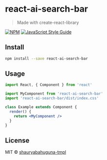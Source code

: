 # react-ai-search-bar

> Made with create-react-library

[![NPM](https://img.shields.io/npm/v/react-ai-search-bar.svg)](https://www.npmjs.com/package/react-ai-search-bar) [![JavaScript Style Guide](https://img.shields.io/badge/code_style-standard-brightgreen.svg)](https://standardjs.com)

## Install

```bash
npm install --save react-ai-search-bar
```

## Usage

```jsx
import React, { Component } from 'react'

import MyComponent from 'react-ai-search-bar'
import 'react-ai-search-bar/dist/index.css'

class Example extends Component {
  render() {
    return <MyComponent />
  }
}
```

## License

MIT © [shauryabahuguna-tmpl](https://github.com/shauryabahuguna-tmpl)
